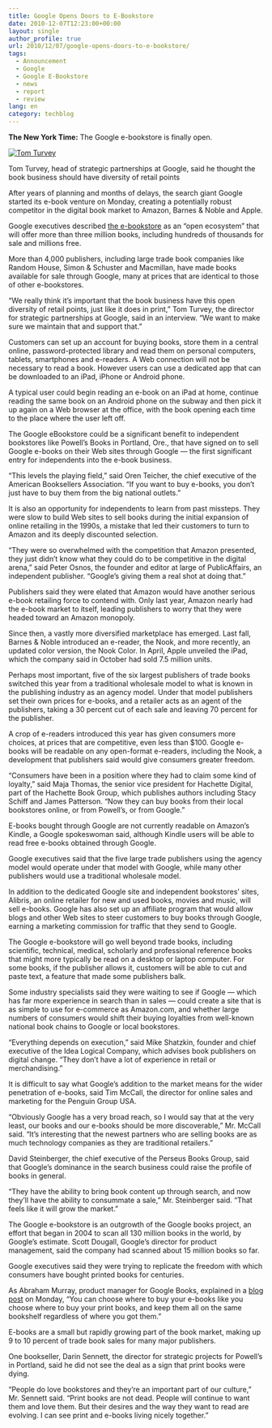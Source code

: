 ```yaml
---
title: Google Opens Doors to E-Bookstore
date: 2010-12-07T12:23:00+00:00
layout: single
author_profile: true
url: 2010/12/07/google-opens-doors-to-e-bookstore/
tags:
  - Announcement
  - Google
  - Google E-Bookstore
  - news
  - report
  - review
lang: en
category: techblog
---
```

**The New York Time:** The Google e-bookstore is finally open.

[![Tom Turvey](http://lh5.ggpht.com/_vaUVXcmC3OI/TP4gIJuKCGI/AAAAAAAADZc/kRqYUPJSzSk/ebooksstorejp-popup_thumb%5B3%5D.jpg?imgmax=800 "Tom Turvey, head of strategic partnerships at Google, said he thought the book business should have diversity of retail points")](http://lh6.ggpht.com/_vaUVXcmC3OI/TP4gG84EFdI/AAAAAAAADZY/3luVpsHSEF8/s1600-h/ebooksstorejp-popup%5B5%5D.jpg)

Tom Turvey, head of strategic partnerships at Google, said he thought the book business should have diversity of retail points


After years of planning and months of delays, the search giant Google started its e-book venture on Monday, creating a potentially robust competitor in the digital book market to Amazon, Barnes & Noble and Apple.

Google executives described [the e-bookstore](http://books.google.com/ebooks) as an “open ecosystem” that will offer more than three million books, including hundreds of thousands for sale and millions free.

More than 4,000 publishers, including large trade book companies like Random House, Simon & Schuster and Macmillan, have made books available for sale through Google, many at prices that are identical to those of other e-bookstores.

“We really think it’s important that the book business have this open diversity of retail points, just like it does in print,” Tom Turvey, the director for strategic partnerships at Google, said in an interview. “We want to make sure we maintain that and support that.”

Customers can set up an account for buying books, store them in a central online, password-protected library and read them on personal computers, tablets, smartphones and e-readers. A Web connection will not be necessary to read a book. However users can use a dedicated app that can be downloaded to an iPad, iPhone or Android phone.

A typical user could begin reading an e-book on an iPad at home, continue reading the same book on an Android phone on the subway and then pick it up again on a Web browser at the office, with the book opening each time to the place where the user left off.

<a name="more"></a> 

The Google eBookstore could be a significant benefit to independent bookstores like Powell’s Books in Portland, Ore., that have signed on to sell Google e-books on their Web sites through Google — the first significant entry for independents into the e-book business.

“This levels the playing field,” said Oren Teicher, the chief executive of the American Booksellers Association. “If you want to buy e-books, you don’t just have to buy them from the big national outlets.”

It is also an opportunity for independents to learn from past missteps. They were slow to build Web sites to sell books during the initial expansion of online retailing in the 1990s, a mistake that led their customers to turn to Amazon and its deeply discounted selection.

“They were so overwhelmed with the competition that Amazon presented, they just didn’t know what they could do to be competitive in the digital arena,” said Peter Osnos, the founder and editor at large of PublicAffairs, an independent publisher. “Google’s giving them a real shot at doing that.”

Publishers said they were elated that Amazon would have another serious e-book retailing force to contend with. Only last year, Amazon nearly had the e-book market to itself, leading publishers to worry that they were headed toward an Amazon monopoly.

Since then, a vastly more diversified marketplace has emerged. Last fall, Barnes & Noble introduced an e-reader, the Nook, and more recently, an updated color version, the Nook Color. In April, Apple unveiled the iPad, which the company said in October had sold 7.5 million units.

Perhaps most important, five of the six largest publishers of trade books switched this year from a traditional wholesale model to what is known in the publishing industry as an agency model. Under that model publishers set their own prices for e-books, and a retailer acts as an agent of the publishers, taking a 30 percent cut of each sale and leaving 70 percent for the publisher.

A crop of e-readers introduced this year has given consumers more choices, at prices that are competitive, even less than $100. Google e-books will be readable on any open-format e-readers, including the Nook, a development that publishers said would give consumers greater freedom.

“Consumers have been in a position where they had to claim some kind of loyalty,” said Maja Thomas, the senior vice president for Hachette Digital, part of the Hachette Book Group, which publishes authors including Stacy Schiff and James Patterson. “Now they can buy books from their local bookstores online, or from Powell’s, or from Google.”

E-books bought through Google are not currently readable on Amazon’s Kindle, a Google spokeswoman said, although Kindle users will be able to read free e-books obtained through Google.

Google executives said that the five large trade publishers using the agency model would operate under that model with Google, while many other publishers would use a traditional wholesale model.

In addition to the dedicated Google site and independent bookstores’ sites, Alibris, an online retailer for new and used books, movies and music, will sell e-books. Google has also set up an affiliate program that would allow blogs and other Web sites to steer customers to buy books through Google, earning a marketing commission for traffic that they send to Google.

The Google e-bookstore will go well beyond trade books, including scientific, technical, medical, scholarly and professional reference books that might more typically be read on a desktop or laptop computer. For some books, if the publisher allows it, customers will be able to cut and paste text, a feature that made some publishers balk.

Some industry specialists said they were waiting to see if Google — which has far more experience in search than in sales — could create a site that is as simple to use for e-commerce as Amazon.com, and whether large numbers of consumers would shift their buying loyalties from well-known national book chains to Google or local bookstores.

“Everything depends on execution,” said Mike Shatzkin, founder and chief executive of the Idea Logical Company, which advises book publishers on digital change. “They don’t have a lot of experience in retail or merchandising.”

It is difficult to say what Google’s addition to the market means for the wider penetration of e-books, said Tim McCall, the director for online sales and marketing for the Penguin Group USA.

“Obviously Google has a very broad reach, so I would say that at the very least, our books and our e-books should be more discoverable,” Mr. McCall said. “It’s interesting that the newest partners who are selling books are as much technology companies as they are traditional retailers.”

David Steinberger, the chief executive of the Perseus Books Group, said that Google’s dominance in the search business could raise the profile of books in general.

“They have the ability to bring book content up through search, and now they’ll have the ability to consummate a sale,” Mr. Steinberger said. “That feels like it will grow the market.”

The Google e-bookstore is an outgrowth of the Google books project, an effort that began in 2004 to scan all 130 million books in the world, by Google’s estimate. Scott Dougall, Google’s director for product management, said the company had scanned about 15 million books so far.

Google executives said they were trying to replicate the freedom with which consumers have bought printed books for centuries.

As Abraham Murray, product manager for Google Books, explained in a [blog post](http://googleblog.blogspot.com/2010/12/discover-more-than-3-million-google.html) on Monday, “You can choose where to buy your e-books like you choose where to buy your print books, and keep them all on the same bookshelf regardless of where you got them.”

E-books are a small but rapidly growing part of the book market, making up 9 to 10 percent of trade book sales for many major publishers.

One bookseller, Darin Sennett, the director for strategic projects for Powell’s in Portland, said he did not see the deal as a sign that print books were dying.

“People do love bookstores and they’re an important part of our culture,” Mr. Sennett said. “Print books are not dead. People will continue to want them and love them. But their desires and the way they want to read are evolving. I can see print and e-books living nicely together.”